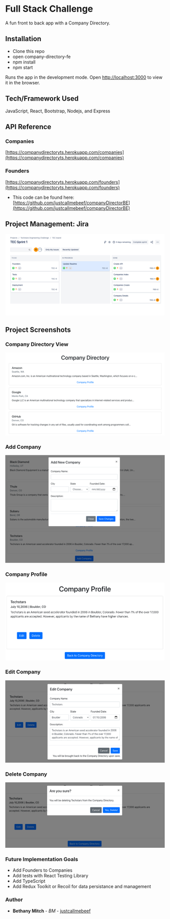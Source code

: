 # Full Stack Challenge

A fun front to back app with a Company Directory.

## Installation

- Clone this repo
- open company-directory-fe
- npm install
- npm start

Runs the app in the development mode.
Open [http://localhost:3000](http://localhost:3000) to view it in the browser.

## Tech/Framework Used

JavaScript, React, Bootstrap, Nodejs, and Express

## API Reference

### Companies

[https://companydirectoryts.herokuapp.com/companies](https://companydirectoryts.herokuapp.com/companies)

### Founders

[https://companydirectoryts.herokuapp.com/founders](https://companydirectoryts.herokuapp.com/founders)

- This code can be found here: [https://github.com/justcallmebeef/companyDirectorBE](https://github.com/justcallmebeef/companyDirectorBE)

## Project Management: Jira

![Jira Implementation](jira.png)

## Project Screenshots

### Company Directory View

![Company Directory View](companyDirectoryView.png)

### Add Company

![Add Company](addCompany.png)

### Company Profile

![Company Profile](companyProfile.png)

### Edit Company

![Edit Company](editCompany.png)

### Delete Company

![Delete Company](deleteCompany.png)

### Future Implementation Goals

- Add Founders to Companies
- Add tests with React Testing Library
- Add TypeScript
- Add Redux Toolkit or Recoil for data persistance and management

### Author

- **Bethany Mitch** - _BM_ - [justcallmebeef](https://github.com/justcallmebeef)
